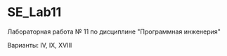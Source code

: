 # SE_Lab11



Лабораторная работа № 11 по дисциплине "Программная инженерия"

Варианты: IV, IX, XVIII
